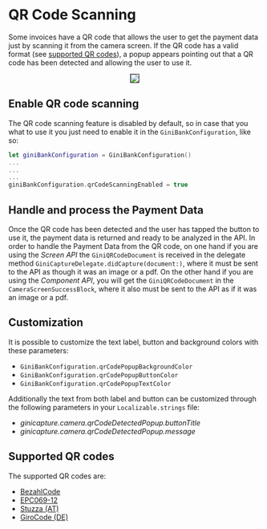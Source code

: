 QR Code Scanning
=============================

Some invoices have a QR code that allows the user to get the payment data just by scanning it from the camera screen. If the QR code has a valid format (see [supported QR codes](#supported-qr-codes)), a popup appears pointing out that a QR code has been detected and allowing the user to use it.
<center><img src="img/qr_code_popup.jpg" border="1"/></center>

Enable QR code scanning
------------------------

The QR code scanning feature is disabled by default, so in case that you what to use it you just need to enable it in the `GiniBankConfiguration`, like so:
```swift
let giniBankConfiguration = GiniBankConfiguration()
...
...
...		
giniBankConfiguration.qrCodeScanningEnabled = true
```

Handle and process the Payment Data
------------------------------------

Once the QR code has been detected and the user has tapped the button to use it, the payment data is returned and ready to be analyzed in the API. In order to handle the Payment Data from the QR code, on one hand if you are using the _Screen API_ the `GiniQRCodeDocument` is received in the delegate method `GiniCaptureDelegate.didCapture(document:)`, where it must be sent to the API as though it was an image or a pdf.
On the other hand if you are using the _Component API_, you will get the `GiniQRCodeDocument` in the `CameraScreenSuccessBlock`, where it also must be sent to the API as if it was an image or a pdf.

Customization
----------------------
It is possible to customize the text label, button and background colors with these parameters:
- `GiniBankConfiguration.qrCodePopupBackgroundColor`
- `GiniBankConfiguration.qrCodePopupButtonColor`
- `GiniBankConfiguration.qrCodePopupTextColor`

Additionally the text from both label and button can be customized through the following parameters in your `Localizable.strings` file:
- _ginicapture.camera.qrCodeDetectedPopup.buttonTitle_
- _ginicapture.camera.qrCodeDetectedPopup.message_


Supported QR codes
----------------------

The supported QR codes are:
- [BezahlCode](http://www.bezahlcode.de)
- [EPC069-12](https://www.europeanpaymentscouncil.eu/document-library/guidance-documents/quick-response-code-guidelines-enable-data-capture-initiation)
- [Stuzza (AT)](https://www.stuzza.at/de/zahlungsverkehr/qr-code.html)
- [GiroCode (DE)](https://www.girocode.de/rechnungsempfaenger/)
